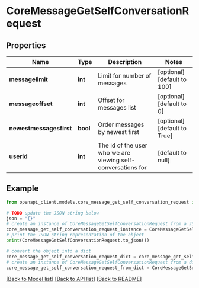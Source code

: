 # CoreMessageGetSelfConversationRequest


## Properties

Name | Type | Description | Notes
------------ | ------------- | ------------- | -------------
**messagelimit** | **int** | Limit for number of messages | [optional] [default to 100]
**messageoffset** | **int** | Offset for messages list | [optional] [default to 0]
**newestmessagesfirst** | **bool** | Order messages by newest first | [optional] [default to True]
**userid** | **int** | The id of the user who we are viewing self-conversations for | [default to null]

## Example

```python
from openapi_client.models.core_message_get_self_conversation_request import CoreMessageGetSelfConversationRequest

# TODO update the JSON string below
json = "{}"
# create an instance of CoreMessageGetSelfConversationRequest from a JSON string
core_message_get_self_conversation_request_instance = CoreMessageGetSelfConversationRequest.from_json(json)
# print the JSON string representation of the object
print(CoreMessageGetSelfConversationRequest.to_json())

# convert the object into a dict
core_message_get_self_conversation_request_dict = core_message_get_self_conversation_request_instance.to_dict()
# create an instance of CoreMessageGetSelfConversationRequest from a dict
core_message_get_self_conversation_request_from_dict = CoreMessageGetSelfConversationRequest.from_dict(core_message_get_self_conversation_request_dict)
```
[[Back to Model list]](../README.md#documentation-for-models) [[Back to API list]](../README.md#documentation-for-api-endpoints) [[Back to README]](../README.md)


